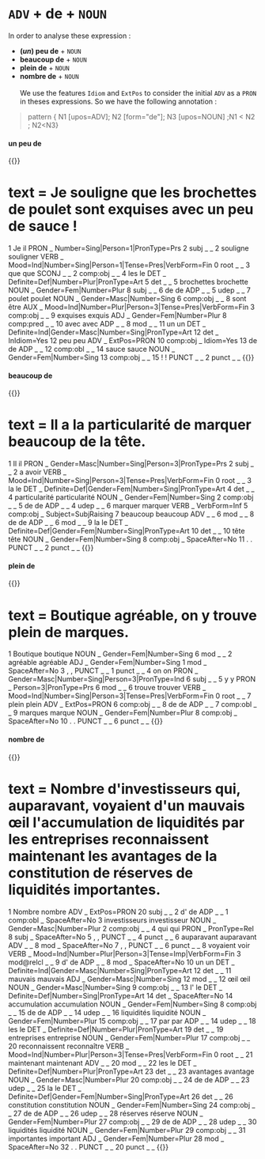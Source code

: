 # `ADV` + **de** + `NOUN`

In order to analyse these expression : 
- **(*un*) peu de** + `NOUN`
- **beaucoup de** + `NOUN`
- **plein de** + `NOUN`
- **nombre de** + `NOUN`
<br><br>
We use the features `Idiom` and `ExtPos` to consider the initial `ADV` as a `PRON` in theses expressions. So we have the following annotation :


> pattern { N1 [upos=ADV]; N2 [form="de"]; N3 [upos=NOUN] ;N1 < N2 ; N2<N3}


#### **un peu de**

{{<conll>}}
# text = Je souligne que les brochettes de poulet sont exquises avec un peu de sauce !
1	Je	il	PRON	_	Number=Sing|Person=1|PronType=Prs	2	subj	_	_
2	souligne	souligner	VERB	_	Mood=Ind|Number=Sing|Person=1|Tense=Pres|VerbForm=Fin	0	root	_	_
3	que	que	SCONJ	_	_	2	comp:obj	_	_
4	les	le	DET	_	Definite=Def|Number=Plur|PronType=Art	5	det	_	_
5	brochettes	brochette	NOUN	_	Gender=Fem|Number=Plur	8	subj	_	_
6	de	de	ADP	_	_	5	udep	_	_
7	poulet	poulet	NOUN	_	Gender=Masc|Number=Sing	6	comp:obj	_	_
8	sont	être	AUX	_	Mood=Ind|Number=Plur|Person=3|Tense=Pres|VerbForm=Fin	3	comp:obj	_	_
9	exquises	exquis	ADJ	_	Gender=Fem|Number=Plur	8	comp:pred	_	_
10	avec	avec	ADP	_	_	8	mod	_	_
11	un	un	DET	_	Definite=Ind|Gender=Masc|Number=Sing|PronType=Art	12	det	_	InIdiom=Yes
12	peu	peu	ADV	_	ExtPos=PRON	10	comp:obj	_	Idiom=Yes
13	de	de	ADP	_	_	12	comp:obl	_	_
14	sauce	sauce	NOUN	_	Gender=Fem|Number=Sing	13	comp:obj	_	_
15	!	!	PUNCT	_	_	2	punct	_	_
{{</conll>}}

#### **beaucoup de**

{{<conll>}}
# text = Il a la particularité de marquer beaucoup de la tête.
1	Il	il	PRON	_	Gender=Masc|Number=Sing|Person=3|PronType=Prs	2	subj	_	_
2	a	avoir	VERB	_	Mood=Ind|Number=Sing|Person=3|Tense=Pres|VerbForm=Fin	0	root	_	_
3	la	le	DET	_	Definite=Def|Gender=Fem|Number=Sing|PronType=Art	4	det	_	_
4	particularité	particularité	NOUN	_	Gender=Fem|Number=Sing	2	comp:obj	_	_
5	de	de	ADP	_	_	4	udep	_	_
6	marquer	marquer	VERB	_	VerbForm=Inf	5	comp:obj	_	Subject=SubjRaising
7	beaucoup	beaucoup	ADV	_	_	6	mod	_	_
8	de	de	ADP	_	_	6	mod	_	_
9	la	le	DET	_	Definite=Def|Gender=Fem|Number=Sing|PronType=Art	10	det	_	_
10	tête	tête	NOUN	_	Gender=Fem|Number=Sing	8	comp:obj	_	SpaceAfter=No
11	.	.	PUNCT	_	_	2	punct	_	_
{{</conll>}}

#### **plein de**

{{<conll>}}
# text = Boutique agréable, on y trouve plein de marques.
1	Boutique	boutique	NOUN	_	Gender=Fem|Number=Sing	6	mod	_	_
2	agréable	agréable	ADJ	_	Gender=Fem|Number=Sing	1	mod	_	SpaceAfter=No
3	,	,	PUNCT	_	_	1	punct	_	_
4	on	on	PRON	_	Gender=Masc|Number=Sing|Person=3|PronType=Ind	6	subj	_	_
5	y	y	PRON	_	Person=3|PronType=Prs	6	mod	_	_
6	trouve	trouver	VERB	_	Mood=Ind|Number=Sing|Person=3|Tense=Pres|VerbForm=Fin	0	root	_	_
7	plein	plein	ADV	_	ExtPos=PRON	6	comp:obj	_	_
8	de	de	ADP	_	_	7	comp:obl	_	_
9	marques	marque	NOUN	_	Gender=Fem|Number=Plur	8	comp:obj	_	SpaceAfter=No
10	.	.	PUNCT	_	_	6	punct	_	_
{{</conll>}}

#### **nombre de**

{{<conll>}}
# text = Nombre d'investisseurs qui, auparavant, voyaient d'un mauvais œil l'accumulation de liquidités par les entreprises reconnaissent maintenant les avantages de la constitution de réserves de liquidités importantes.
1	Nombre	nombre	ADV	_	ExtPos=PRON	20	subj	_	_
2	d'	de	ADP	_	_	1	comp:obl	_	SpaceAfter=No
3	investisseurs	investisseur	NOUN	_	Gender=Masc|Number=Plur	2	comp:obj	_	_
4	qui	qui	PRON	_	PronType=Rel	8	subj	_	SpaceAfter=No
5	,	,	PUNCT	_	_	4	punct	_	_
6	auparavant	auparavant	ADV	_	_	8	mod	_	SpaceAfter=No
7	,	,	PUNCT	_	_	6	punct	_	_
8	voyaient	voir	VERB	_	Mood=Ind|Number=Plur|Person=3|Tense=Imp|VerbForm=Fin	3	mod@relcl	_	_
9	d'	de	ADP	_	_	8	mod	_	SpaceAfter=No
10	un	un	DET	_	Definite=Ind|Gender=Masc|Number=Sing|PronType=Art	12	det	_	_
11	mauvais	mauvais	ADJ	_	Gender=Masc|Number=Sing	12	mod	_	_
12	œil	œil	NOUN	_	Gender=Masc|Number=Sing	9	comp:obj	_	_
13	l'	le	DET	_	Definite=Def|Number=Sing|PronType=Art	14	det	_	SpaceAfter=No
14	accumulation	accumulation	NOUN	_	Gender=Fem|Number=Sing	8	comp:obj	_	_
15	de	de	ADP	_	_	14	udep	_	_
16	liquidités	liquidité	NOUN	_	Gender=Fem|Number=Plur	15	comp:obj	_	_
17	par	par	ADP	_	_	14	udep	_	_
18	les	le	DET	_	Definite=Def|Number=Plur|PronType=Art	19	det	_	_
19	entreprises	entreprise	NOUN	_	Gender=Fem|Number=Plur	17	comp:obj	_	_
20	reconnaissent	reconnaître	VERB	_	Mood=Ind|Number=Plur|Person=3|Tense=Pres|VerbForm=Fin	0	root	_	_
21	maintenant	maintenant	ADV	_	_	20	mod	_	_
22	les	le	DET	_	Definite=Def|Number=Plur|PronType=Art	23	det	_	_
23	avantages	avantage	NOUN	_	Gender=Masc|Number=Plur	20	comp:obj	_	_
24	de	de	ADP	_	_	23	udep	_	_
25	la	le	DET	_	Definite=Def|Gender=Fem|Number=Sing|PronType=Art	26	det	_	_
26	constitution	constitution	NOUN	_	Gender=Fem|Number=Sing	24	comp:obj	_	_
27	de	de	ADP	_	_	26	udep	_	_
28	réserves	réserve	NOUN	_	Gender=Fem|Number=Plur	27	comp:obj	_	_
29	de	de	ADP	_	_	28	udep	_	_
30	liquidités	liquidité	NOUN	_	Gender=Fem|Number=Plur	29	comp:obj	_	_
31	importantes	important	ADJ	_	Gender=Fem|Number=Plur	28	mod	_	SpaceAfter=No
32	.	.	PUNCT	_	_	20	punct	_	_
{{</conll>}}

